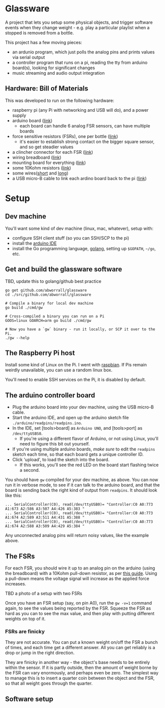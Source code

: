# Glassware

A project that lets you setup some physical objects, and trigger
software events when they change weight - e.g. play a particular
playlist when a stopped is removed from a bottle.

This project has a few moving pieces:
- an ardunio program, which just polls the analog pins and prints values via serial output
- a controller program that runs on a pi, reading the tty from arduino board(s), looking for significant changes
- music streaming and audio output integration

## Hardware: Bill of Materials

This was developed to run on the following hardware:
- raspberry pi (any Pi with networking and USB will do), and a power supply
- arduino board ([link](https://www.adafruit.com/product/2488))
   - each board can handle 6 analog FSR sensors, can have multiple boards
- force sensitive resistors (FSRs), one per bottle ([link](https://www.sparkfun.com/products/9376))
   - it's easier to establish strong contact on the bigger square sensor, and so get steadier values
- a clincher connector for each FSR ([link](https://www.sparkfun.com/products/14194))
- wiring breadboard ([link](https://www.sparkfun.com/products/12002))
- mounting board for everything ([link](https://www.sparkfun.com/products/11235))
- some 10Kohm resistors ([link](https://www.adafruit.com/product/2784))
- some wires([short](https://www.adafruit.com/product/1956) and [long](https://www.adafruit.com/product/1955))
- a USB micro-B cable to link each ardino board back to the pi ([link](https://www.sparkfun.com/products/13244))

# Setup

## Dev machine

You'll want some kind of dev machine (linux, mac, whatever), setup with:
- configure SSH client stuff (so you can SSH/SCP to the pi)
- install the [arduino IDE](https://www.arduino.cc/en/software)
- install the Go programming language, [golang](https://go.dev/), setting up `$GOPATH`, `~/go`, etc.

## Get and build the glassware software

TBD, update this to golang/github best practice

```cd ~/go
go get github.com/abworrall/glassware
cd ./src/github.com/abworrall/glassware

# Compile a binary for local dev machine
go build ./cmd/gw

# Cross-compiled a binary you can run on a Pi
GOOS=linux GOARCH=arm go build ./cmd/gw

# Now you have a `gw` binary - run it locally, or SCP it over to the Pi.
./gw --help
```

## The Raspberry Pi host

Install some kind of Linux on the Pi. I went with
[raspbian](https://www.raspberrypi.com/software/). If Pis remain
weirdly unavailable, you can use a random linux box.

You'll need to enable SSH services on the Pi, it is disabled by default.

## The arduino controller board

- Plug the arduino board into your dev machine, using the USB micro-B cable.
- Start the arduino IDE, and open up the arduino sketch file `./arduino/readpins/readpins.ino`.
- In the IDE, set [tools>board] as `Arduino UNO`, and [tools>port] as `/dev/ttyUSBS0`.
   - If you're using a different flavor of Arduino, or not using Linux, you'll need to figure this bit out yourself.
- If you're using multiple arduino boards, *make sure* to edit the `readpins` sketch each time, so that each board gets a unique controller ID.
- Click 'upload', to load the sketch into the board.
   - If this works, you'll see the red LED on the board start flashing twice a second.

You should have `gw` compiled for your dev machine, as above. You can
now run it in verbose mode, to see if it can talk to the arduino
board, and that the board is sending back the right kind of output
from `readpins`. It should look like this:

```$ ~/go/src/github.com/abworrall/glassware/gw -v=1
... SerialController(C0), read(/dev/ttyUSB0)= "Controller:C0 A0:773 A1:673 A2:586 A3:507 A4:426 A5:383 "
... SerialController(C0), read(/dev/ttyUSB0)= "Controller:C0 A0:773 A1:674 A2:589 A3:511 A4:431 A5:388 "
... SerialController(C0), read(/dev/ttyUSB0)= "Controller:C0 A0:773 A1:674 A2:588 A3:509 A4:429 A5:384 "
```

Any unconnected analog pins will return noisy values, like the example above.

## The FSRs

For each FSR, you should wire it up to an analog pin on the arduino
(using the breadboard) with a 10Kohm pull-down resistor, as per [this
guide](https://learn.adafruit.com/force-sensitive-resistor-fsr/using-an-fsr).
Using a pull-down means the voltage signal will increase as the
applied force increases.

TBD a photo of a setup with two FSRs

Once you have an FSR setup (say, on pin A0), run the `gw -v=1` command
again, to see the values being reported by the FSR. Squeeze the FSR as
hard as you can to see the max value, and then play with putting
different weights on top of it.

### FSRs are finicky

They are not accurate. You can put a known weight on/off the FSR a
bunch of times, and each time get a different answer. All you can get
reliably is a drop or jump in the right direction.

They are finicky in another way - the object's base needs to be
entirely within the sensor. If it is partly outside, then the amount
of weight borne by the FSR can vary enormously, and perhaps even be
zero. The simplest way to manage this is to insert a quarter coin
between the object and the FSR, so that all weight goes through the
quarter.

## Software setup

